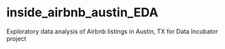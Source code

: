 # inside_airbnb_austin_EDA
Exploratory data analysis of Airbnb listings in Austin, TX for Data Incubator project
